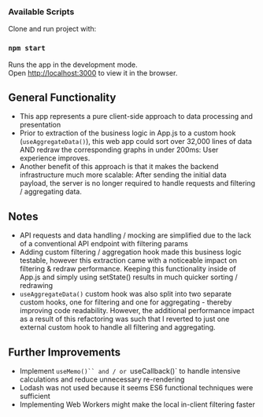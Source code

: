 ### Available Scripts

Clone and run project with:

### `npm start`

Runs the app in the development mode.<br />
Open [http://localhost:3000](http://localhost:3000) to view it in the browser.

## General Functionality

- This app represents a pure client-side approach to data processing and presentation
- Prior to extraction of the business logic in App.js to a custom hook (`useAggregateData()`), this web app could sort over 32,000 lines of data AND redraw the corresponding graphs in under 200ms: User experience improves.
- Another benefit of this approach is that it makes the backend infrastructure much more scalable: After sending the initial data payload, the server is no longer required to handle requests and filtering / aggregating data.

## Notes

- API requests and data handling / mocking are simplified due to the lack of a conventional API endpoint with filtering params
- Adding custom filtering / aggregation hook made this business logic testable, however this extraction came with a noticeable impact on filtering & redraw performance. Keeping this functionality inside of App.js and simply using setState() results in much quicker sorting / redrawing
- `useAggregateData()` custom hook was also split into two separate custom hooks, one for filtering and one for aggregating - thereby improving code readability. However, the additional performance impact as a result of this refactoring was such that I reverted to just one external custom hook to handle all filtering and aggregating.

## Further Improvements

- Implement `useMemo()`` and / or `useCallback()` to handle intensive calculations and reduce unnecessary re-rendering
- Lodash was not used because it seems ES6 functional techniques were sufficient
- Implementing Web Workers might make the local in-client filtering faster
